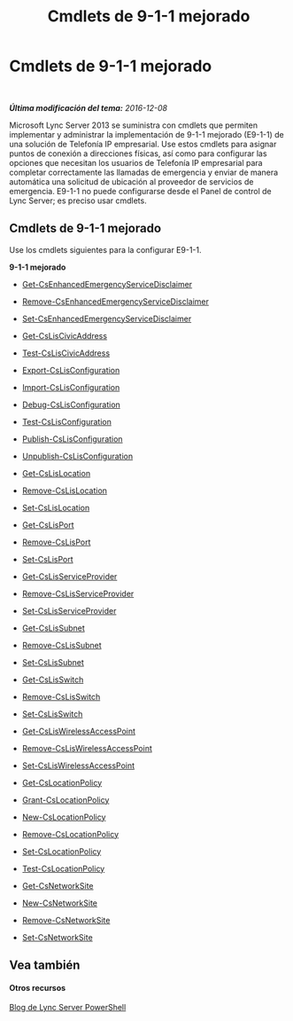 ﻿---
title: Cmdlets de 9-1-1 mejorado
TOCTitle: Cmdlets de 9-1-1 mejorado
ms:assetid: e560c688-7b34-4bd7-8104-24f390644105
ms:mtpsurl: https://technet.microsoft.com/es-es/library/Gg415678(v=OCS.15)
ms:contentKeyID: 48277000
ms.date: 01/07/2017
mtps_version: v=OCS.15
ms.translationtype: HT
---

# Cmdlets de 9-1-1 mejorado

 

_**Última modificación del tema:** 2016-12-08_

Microsoft Lync Server 2013 se suministra con cmdlets que permiten implementar y administrar la implementación de 9-1-1 mejorado (E9-1-1) de una solución de Telefonía IP empresarial. Use estos cmdlets para asignar puntos de conexión a direcciones físicas, así como para configurar las opciones que necesitan los usuarios de Telefonía IP empresarial para completar correctamente las llamadas de emergencia y enviar de manera automática una solicitud de ubicación al proveedor de servicios de emergencia. E9-1-1 no puede configurarse desde el Panel de control de Lync Server; es preciso usar cmdlets.

## Cmdlets de 9-1-1 mejorado

Use los cmdlets siguientes para la configurar E9-1-1.

**9-1-1 mejorado**

  -   
    [Get-CsEnhancedEmergencyServiceDisclaimer](get-csenhancedemergencyservicedisclaimer.md)

  -   
    [Remove-CsEnhancedEmergencyServiceDisclaimer](remove-csenhancedemergencyservicedisclaimer.md)

  -   
    [Set-CsEnhancedEmergencyServiceDisclaimer](set-csenhancedemergencyservicedisclaimer.md)

  -   
    [Get-CsLisCivicAddress](get-csliscivicaddress.md)

  -   
    [Test-CsLisCivicAddress](test-csliscivicaddress.md)

  -   
    [Export-CsLisConfiguration](export-cslisconfiguration.md)

  -   
    [Import-CsLisConfiguration](import-cslisconfiguration.md)

  -   
    [Debug-CsLisConfiguration](debug-cslisconfiguration.md)

  -   
    [Test-CsLisConfiguration](test-cslisconfiguration.md)

  -   
    [Publish-CsLisConfiguration](publish-cslisconfiguration.md)

  -   
    [Unpublish-CsLisConfiguration](unpublish-cslisconfiguration.md)

  -   
    [Get-CsLisLocation](get-cslislocation.md)

  -   
    [Remove-CsLisLocation](remove-cslislocation.md)

  -   
    [Set-CsLisLocation](set-cslislocation.md)

  -   
    [Get-CsLisPort](get-cslisport.md)

  -   
    [Remove-CsLisPort](remove-cslisport.md)

  -   
    [Set-CsLisPort](set-cslisport.md)

  -   
    [Get-CsLisServiceProvider](get-cslisserviceprovider.md)

  -   
    [Remove-CsLisServiceProvider](remove-cslisserviceprovider.md)

  -   
    [Set-CsLisServiceProvider](set-cslisserviceprovider.md)

  -   
    [Get-CsLisSubnet](get-cslissubnet.md)

  -   
    [Remove-CsLisSubnet](remove-cslissubnet.md)

  -   
    [Set-CsLisSubnet](set-cslissubnet.md)

  -   
    [Get-CsLisSwitch](get-cslisswitch.md)

  -   
    [Remove-CsLisSwitch](remove-cslisswitch.md)

  -   
    [Set-CsLisSwitch](set-cslisswitch.md)

  -   
    [Get-CsLisWirelessAccessPoint](get-csliswirelessaccesspoint.md)

  -   
    [Remove-CsLisWirelessAccessPoint](remove-csliswirelessaccesspoint.md)

  -   
    [Set-CsLisWirelessAccessPoint](set-csliswirelessaccesspoint.md)

  -   
    [Get-CsLocationPolicy](get-cslocationpolicy.md)

  -   
    [Grant-CsLocationPolicy](grant-cslocationpolicy.md)

  -   
    [New-CsLocationPolicy](new-cslocationpolicy.md)

  -   
    [Remove-CsLocationPolicy](remove-cslocationpolicy.md)

  -   
    [Set-CsLocationPolicy](set-cslocationpolicy.md)

  -   
    [Test-CsLocationPolicy](test-cslocationpolicy.md)

  -   
    [Get-CsNetworkSite](get-csnetworksite.md)

  -   
    [New-CsNetworkSite](new-csnetworksite.md)

  -   
    [Remove-CsNetworkSite](remove-csnetworksite.md)

  -   
    [Set-CsNetworkSite](set-csnetworksite.md)

## Vea también

#### Otros recursos

[Blog de Lync Server PowerShell](http://go.microsoft.com/fwlink/?linkid=203150%26clcid=0xc0a)

